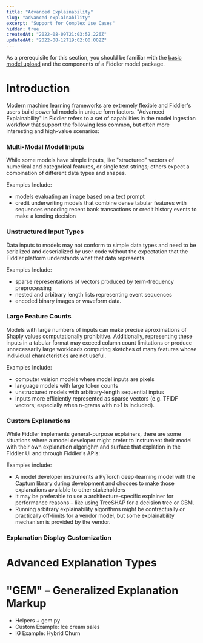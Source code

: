```yaml
---
title: "Advanced Explainability"
slug: "advanced-explainability"
excerpt: "Support for Complex Use Cases"
hidden: true
createdAt: "2022-08-09T21:03:52.226Z"
updatedAt: "2022-08-12T19:02:00.002Z"
---
```

As a prerequisite for this section, you should be familiar with the [basic model upload](https://dash.readme.com/project/fiddler/v1.3/docs/advanced-explainability) and the components of a Fiddler model package.

Introduction
============

Modern machine learning frameworks are extremely flexible and Fiddler's users build powerful models in unique form factors.  "Advanced Explainability" in Fiddler refers to a set of capabilities in the model ingestion workflow that support the following less common, but often more interesting and high-value scenarios:

### Multi-Modal Model Inputs

While some models have simple inputs, like "structured" vectors of numerical and categorical features, or single text strings; others expect a combination of different data types and shapes. 

Examples Include:

- models evaluating an image based on a text prompt
- credit underwriting models that combine dense tabular features with sequences encoding recent bank transactions or credit history events to make a lending decision

### Unstructured Input Types

Data inputs to models may not conform to simple data types and need to be serialized and deserialized by user code without the expectation that the Fiddler platform understands what that data represents.

Examples Include:

- sparse representations of vectors produced by term-frequency preprocessing
- nested and arbitrary length lists representing event sequences
- encoded binary images or waveform data. 

### Large Feature Counts

Models with large numbers of inputs can make precise aproximations of Shaply values computationally prohibitive.  Additionally, representing these inputs in a tabular format may exceed column count limitations or produce unnecessarily large workloads computing sketches of many features whose individual characteristics are not useful.

Examples Include:

- computer vsision models where model inputs are pixels
- language models with large token counts
- unstructured models with arbitrary-length sequential inptus
- inputs more efficiently represented as sparse vectors (e.g. TFIDF vectors; especially when n-grams with n>1 is included).

### Custom Explanations

While Fiddler implements general-purpose explainers, there are some situations where a model developer might prefer to instrument their model with their own explanation algorighm and surface that  explation in the FIddler UI and through Fiddler's APIs:

Examples include:

- A model developer instruments a PyTorch deep-learning model with the [Captum](https://captum.ai/) library during development and chooses to make those explanations available to other stakeholders
- It may be preferable to use a architecture-specific explainer for performance reasons – like using TreeSHAP for a decision tree or GBM.
- Running arbitrary explainability algorithms might be contractually or practically off-limits for a vendor model, but some explainability mechanism is provided by the vendor.

### Explanation Display Customization

Advanced Explanation Types
==========================

"GEM" – Generalized Explanation Markup
======================================

- Helpers + gem.py
- Custom Example: Ice cream sales
- IG Example: Hybrid Churn